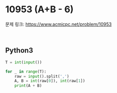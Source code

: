 # 10953 (A+B - 6)

문제 링크: <https://www.acmicpc.net/problem/10953>

<br>

## Python3

```python
T = int(input())

for _ in range(T):
    raw = input().split(',')
    A, B = int(raw[0]), int(raw[1])
    print(A + B)
```
